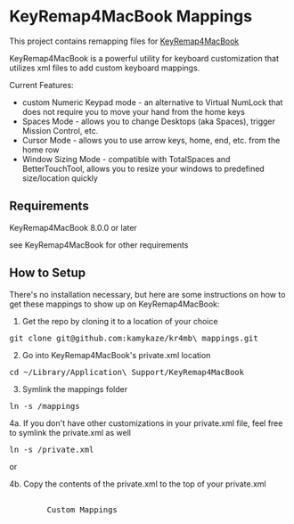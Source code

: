 KeyRemap4MacBook Mappings
=========================

This project contains remapping files for [KeyRemap4MacBook](https://github.com/tekezo/KeyRemap4MacBook/)

KeyRemap4MacBook is a powerful utility for keyboard customization that utilizes
xml files to add custom keyboard mappings.

Current Features:

* custom Numeric Keypad mode - an alternative to Virtual NumLock that does not require you to move your hand from the home keys
* Spaces Mode - allows you to change Desktops (aka Spaces), trigger Mission Control, etc.
* Cursor Mode - allows you to use arrow keys, home, end, etc. from the home row
* Window Sizing Mode - compatible with TotalSpaces and BetterTouchTool, allows you to resize your windows to predefined size/location quickly

Requirements
------------

KeyRemap4MacBook 8.0.0 or later

see KeyRemap4MacBook for other requirements

How to Setup
------------
There's no installation necessary, but here are some instructions on how to get 
these mappings to show up on KeyRemap4MacBook:

1. Get the repo by cloning it to a location of your choice

<pre>
git clone git@github.com:kamykaze/kr4mb\_mappings.git
</pre>

2. Go into KeyRemap4MacBook's private.xml location

<pre>
cd ~/Library/Application\ Support/KeyRemap4MacBook
</pre>

3. Symlink the mappings folder

<pre>
ln -s <PATH_TO_KR4MB>/mappings
</pre>

4a. If you don't have other customizations in your private.xml file, feel free to 
symlink the private.xml as well

<pre>
ln -s <PATH_TO_KR4MB>/private.xml
</pre>

or

4b. Copy the contents of the private.xml to the top of your private.xml

<pre>
    <item>
        <name>Custom Mappings</name>
        <include path="mappings/one_handed.xml" />
        <include path="mappings/numkeys.xml" />
        <include path="mappings/window_sizing.xml" />
        <include path="mappings/cursor.xml" />
        <include path="mappings/spaces.xml" />
    </item>
</pre>
